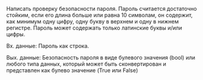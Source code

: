 Написать проверку безопасности пароля. Пароль считается достаточно стойким, если его длина больше или равна 10 символам, он содержит, как минимум одну цифру, одну букву в верхнем и одну в нижнем регистре. Пароль может содержать только латинские буквы и/или цифры.

Вх. данные: Пароль как строка.

Вых. данные: Безопасность пароля в виде булевого значения (bool) или любого типа данных, который может быть сконвертирован и представлен как булево значение (True или False) 